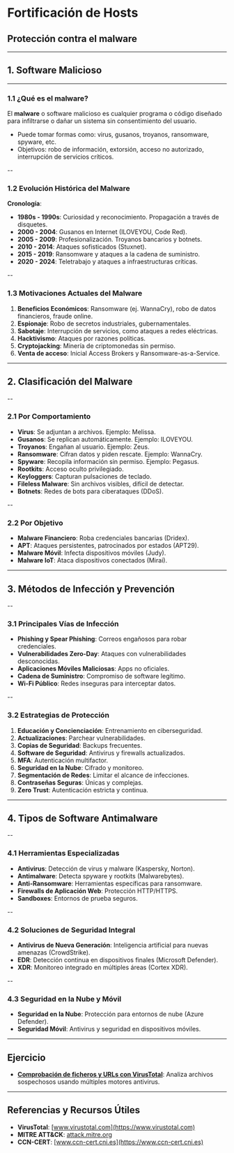 <!-- .slide: data-background="#2C3E50" -->
# Fortificación de Hosts

## Protección contra el malware

---

## 1. Software Malicioso

---

### 1.1 ¿Qué es el malware?

El **malware** o software malicioso es cualquier programa o código diseñado para infiltrarse o dañar un sistema sin consentimiento del usuario.

- Puede tomar formas como: virus, gusanos, troyanos, ransomware, spyware, etc.
- Objetivos: robo de información, extorsión, acceso no autorizado, interrupción de servicios críticos.

--

### 1.2 Evolución Histórica del Malware

**Cronología**:

- **1980s - 1990s**: Curiosidad y reconocimiento. Propagación a través de disquetes.
- **2000 - 2004**: Gusanos en Internet (ILOVEYOU, Code Red).
- **2005 - 2009**: Profesionalización. Troyanos bancarios y botnets.
- **2010 - 2014**: Ataques sofisticados (Stuxnet).
- **2015 - 2019**: Ransomware y ataques a la cadena de suministro.
- **2020 - 2024**: Teletrabajo y ataques a infraestructuras críticas.

--

### 1.3 Motivaciones Actuales del Malware

1. **Beneficios Económicos**: Ransomware (ej. WannaCry), robo de datos financieros, fraude online.
2. **Espionaje**: Robo de secretos industriales, gubernamentales.
3. **Sabotaje**: Interrupción de servicios, como ataques a redes eléctricas.
4. **Hacktivismo**: Ataques por razones políticas.
5. **Cryptojacking**: Minería de criptomonedas sin permiso.
6. **Venta de acceso**: Inicial Access Brokers y Ransomware-as-a-Service.

---

## 2. Clasificación del Malware

--

### 2.1 Por Comportamiento

- **Virus**: Se adjuntan a archivos. Ejemplo: Melissa.
- **Gusanos**: Se replican automáticamente. Ejemplo: ILOVEYOU.
- **Troyanos**: Engañan al usuario. Ejemplo: Zeus.
- **Ransomware**: Cifran datos y piden rescate. Ejemplo: WannaCry.
- **Spyware**: Recopila información sin permiso. Ejemplo: Pegasus.
- **Rootkits**: Acceso oculto privilegiado.
- **Keyloggers**: Capturan pulsaciones de teclado.
- **Fileless Malware**: Sin archivos visibles, difícil de detectar.
- **Botnets**: Redes de bots para ciberataques (DDoS).

--

### 2.2 Por Objetivo

- **Malware Financiero**: Roba credenciales bancarias (Dridex).
- **APT**: Ataques persistentes, patrocinados por estados (APT29).
- **Malware Móvil**: Infecta dispositivos móviles (Judy).
- **Malware IoT**: Ataca dispositivos conectados (Mirai).

---

## 3. Métodos de Infección y Prevención

--

### 3.1 Principales Vías de Infección

- **Phishing y Spear Phishing**: Correos engañosos para robar credenciales.
- **Vulnerabilidades Zero-Day**: Ataques con vulnerabilidades desconocidas.
- **Aplicaciones Móviles Maliciosas**: Apps no oficiales.
- **Cadena de Suministro**: Compromiso de software legítimo.
- **Wi-Fi Público**: Redes inseguras para interceptar datos.

--

### 3.2 Estrategias de Protección

1. **Educación y Concienciación**: Entrenamiento en ciberseguridad.
2. **Actualizaciones**: Parchear vulnerabilidades.
3. **Copias de Seguridad**: Backups frecuentes.
4. **Software de Seguridad**: Antivirus y firewalls actualizados.
5. **MFA**: Autenticación multifactor.
6. **Seguridad en la Nube**: Cifrado y monitoreo.
7. **Segmentación de Redes**: Limitar el alcance de infecciones.
8. **Contraseñas Seguras**: Únicas y complejas.
9. **Zero Trust**: Autenticación estricta y continua.

---

## 4. Tipos de Software Antimalware

--

### 4.1 Herramientas Especializadas

- **Antivirus**: Detección de virus y malware (Kaspersky, Norton).
- **Antimalware**: Detecta spyware y rootkits (Malwarebytes).
- **Anti-Ransomware**: Herramientas específicas para ransomware.
- **Firewalls de Aplicación Web**: Protección HTTP/HTTPS.
- **Sandboxes**: Entornos de prueba seguros.

--

### 4.2 Soluciones de Seguridad Integral

- **Antivirus de Nueva Generación**: Inteligencia artificial para nuevas amenazas (CrowdStrike).
- **EDR**: Detección continua en dispositivos finales (Microsoft Defender).
- **XDR**: Monitoreo integrado en múltiples áreas (Cortex XDR).

--

### 4.3 Seguridad en la Nube y Móvil

- **Seguridad en la Nube**: Protección para entornos de nube (Azure Defender).
- **Seguridad Móvil**: Antivirus y seguridad en dispositivos móviles.

---

## Ejercicio

- **[Comprobación de ficheros y URLs con VirusTotal](../exercises/ej.virustotal.html)**: Analiza archivos sospechosos usando múltiples motores antivirus.

---

## Referencias y Recursos Útiles

- **VirusTotal**: [www.virustotal.com](https://www.virustotal.com)
- **MITRE ATT&CK**: [attack.mitre.org](https://attack.mitre.org)
- **CCN-CERT**: [www.ccn-cert.cni.es](https://www.ccn-cert.cni.es)

